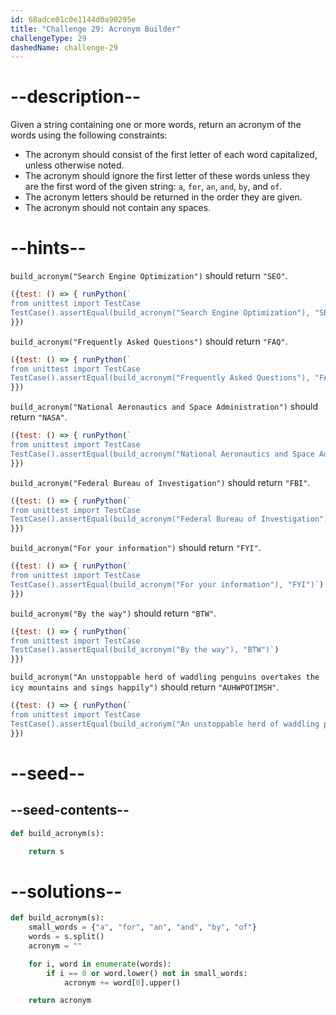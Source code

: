 ```yaml
---
id: 68adce01c0e1144d0a90295e
title: "Challenge 29: Acronym Builder"
challengeType: 29
dashedName: challenge-29
---
```


# --description--

Given a string containing one or more words, return an acronym of the words using the following constraints:

- The acronym should consist of the first letter of each word capitalized, unless otherwise noted.
- The acronym should ignore the first letter of these words unless they are the first word of the given string: `a`, `for`, `an`, `and`, `by`, and `of`.
- The acronym letters should be returned in the order they are given.
- The acronym should not contain any spaces.

# --hints--

`build_acronym("Search Engine Optimization")` should return `"SEO"`.

```js
({test: () => { runPython(`
from unittest import TestCase
TestCase().assertEqual(build_acronym("Search Engine Optimization"), "SEO")`)
}})
```

`build_acronym("Frequently Asked Questions")` should return `"FAQ"`.

```js
({test: () => { runPython(`
from unittest import TestCase
TestCase().assertEqual(build_acronym("Frequently Asked Questions"), "FAQ")`)
}})
```

`build_acronym("National Aeronautics and Space Administration")` should return `"NASA"`.

```js
({test: () => { runPython(`
from unittest import TestCase
TestCase().assertEqual(build_acronym("National Aeronautics and Space Administration"), "NASA")`)
}})
```

`build_acronym("Federal Bureau of Investigation")` should return `"FBI"`.

```js
({test: () => { runPython(`
from unittest import TestCase
TestCase().assertEqual(build_acronym("Federal Bureau of Investigation"), "FBI")`)
}})
```

`build_acronym("For your information")` should return `"FYI"`.

```js
({test: () => { runPython(`
from unittest import TestCase
TestCase().assertEqual(build_acronym("For your information"), "FYI")`)
}})
```

`build_acronym("By the way")` should return `"BTW"`.

```js
({test: () => { runPython(`
from unittest import TestCase
TestCase().assertEqual(build_acronym("By the way"), "BTW")`)
}})
```

`build_acronym("An unstoppable herd of waddling penguins overtakes the icy mountains and sings happily")` should return `"AUHWPOTIMSH"`.

```js
({test: () => { runPython(`
from unittest import TestCase
TestCase().assertEqual(build_acronym("An unstoppable herd of waddling penguins overtakes the icy mountains and sings happily"), "AUHWPOTIMSH")`)
}})
```

# --seed--

## --seed-contents--

```py
def build_acronym(s):

    return s
```

# --solutions--

```py
def build_acronym(s):
    small_words = {"a", "for", "an", "and", "by", "of"}
    words = s.split()
    acronym = ""

    for i, word in enumerate(words):
        if i == 0 or word.lower() not in small_words:
            acronym += word[0].upper()

    return acronym
```
